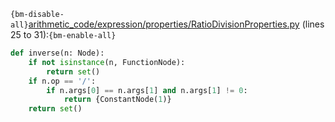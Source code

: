 `{bm-disable-all}`[arithmetic_code/expression/properties/RatioDivisionProperties.py](arithmetic_code/expression/properties/RatioDivisionProperties.py) (lines 25 to 31):`{bm-enable-all}`

```python
def inverse(n: Node):
    if not isinstance(n, FunctionNode):
        return set()
    if n.op == '/':
        if n.args[0] == n.args[1] and n.args[1] != 0:
            return {ConstantNode(1)}
    return set()
```